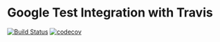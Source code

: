 # Google Test Integration with Travis

[![Build Status](https://travis-ci.org/sylvaus/googletest-travis-ci.svg?branch=master)](https://travis-ci.org/sylvaus/googletest-travis-ci)
[![codecov](https://codecov.io/gh/sylvaus/googletest-travis-ci/branch/master/graph/badge.svg)](https://codecov.io/gh/sylvaus/googletest-travis-ci)